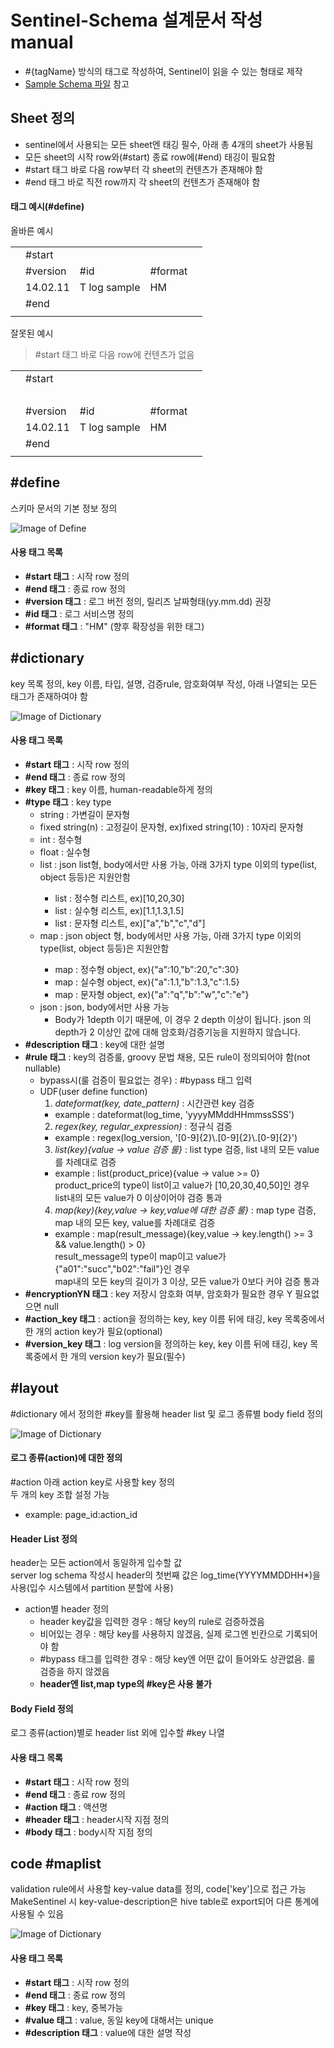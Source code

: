 # Sentinel-Schema 설계문서 작성 manual
* \#{tagName} 방식의 태그로 작성하여, Sentinel이 읽을 수 있는 형태로 제작
* [Sample Schema 파일](https://docs.google.com/spreadsheets/d/1c54C-emSKnz95MnZ4RE7phEKcZ6cTF_4zuzBWChtWKQ/edit?usp=sharing) 참고

## Sheet 정의
* sentinel에서 사용되는 모든 sheet엔 태깅 필수, 아래 총 4개의 sheet가 사용됨
* 모든 sheet의 시작 row와(\#start) 종료 row에(\#end) 태깅이 필요함
* \#start 태그 바로 다음 row부터 각 sheet의 컨텐츠가 존재해야 함
* \#end 태그 바로 직전 row까지 각 sheet의 컨텐츠가 존재해야 함

#### 태그 예시(\#define)
올바른 예시<br/>

| | | | | |
|-----|-----|-----|-----|-----|
| | #start | | | |
| |	#version	| #id	| #format |	| 
| |	14.02.11	| T log sample |	HM	| |
| |	#end |	| | |
| | | | | |

잘못된 예시
> \#start 태그 바로 다음 row에 컨텐츠가 없음

| | | | | |
|-----|-----|-----|-----|-----|
| | #start | | | |
| | &nbsp; | | | |
| |	#version	| #id	| #format |	| 
| |	14.02.11	| T log sample |	HM	| |
| |	#end |	| | |
| | | | | |
 


## \#define
스키마 문서의 기본 정보 정의

![Image of Define](https://github.com/skpdi/sentinel-document/blob/master/schema/schema_define.png?raw=true)

#### 사용 태그 목록
* **\#start 태그** : 시작 row 정의
* **\#end 태그** : 종료 row 정의
* **\#version 태그** : 로그 버전 정의, 릴리즈 날짜형태(yy.mm.dd) 권장
* **\#id 태그** : 로그 서비스명 정의
* **\#format 태그** : "HM" (향후 확장성을 위한 태그)



## \#dictionary
key 목록 정의, key 이름, 타입, 설명, 검증rule, 암호화여부 작성, 아래 나열되는 모든 태그가 존재하여야 함

![Image of Dictionary](https://github.com/skpdi/sentinel-document/blob/master/schema/schema_dic.png?raw=true)

#### 사용 태그 목록
* **\#start 태그** : 시작 row 정의
* **\#end 태그** : 종료 row 정의
* **\#key 태그** : key 이름, human-readable하게 정의
* **\#type 태그** : key type 
  * string : 가변길이 문자형
  * fixed string(n) : 고정길이 문자형, ex)fixed string(10) : 10자리 문자형
  * int : 정수형
  * float : 실수형
  * list<type> : json list형, body에서만 사용 가능, 아래 3가지 type 이외의 type(list, object 등등)은 지원안함
    * list<int> : 정수형 리스트, ex)[10,20,30]
    * list<float> : 실수형 리스트, ex)[1.1,1.3,1.5]
    * list<string> :  문자형 리스트,  ex)["a","b","c","d"]
  * map<type> : json object 형, body에서만 사용 가능, 아래 3가지 type 이외의 type(list, object 등등)은 지원안함
    * map<int> :  정수형 object,  ex){"a":10,"b":20,"c":30}
    * map<float> : 실수형 object, ex){"a":1.1,"b":1.3,"c":1.5}
    * map<string> :  문자형 object,  ex){"a":"q","b":"w","c":"e"}
  * json : json, body에서만 사용 가능
    * Body가 1depth 이기 때문에, 이 경우 2 depth 이상이 됩니다. json 의 depth가 2 이상인 값에 대해 암호화/검증기능을 지원하지 않습니다.
* **\#description 태그** : key에 대한 설명
* **\#rule 태그** : key의 검증룰, groovy 문법 채용, 모든 rule이 정의되어야 함(not nullable)
  * bypass시(룰 검증이 필요없는 경우) : \#bypass 태그 입력
  * UDF(user define function)
    1. *dateformat(key, date_pattern)* : 시간관련 key 검증 
      - example : dateformat(log_time, 'yyyyMMddHHmmssSSS')
    2. *regex(key, regular_expression)* : 정규식 검증
      - example : regex(log_version, '[0-9]{2}\\.[0-9]{2}\\.[0-9]{2}')
    3. *list(key){value -> value 검증 룰}* : list type 검증, list 내의 모든 value를 차례대로 검증
      - example : list(product_price){value -> value >= 0}<br/>
        product_price의 type이 list<int>이고 value가 [10,20,30,40,50]인 경우<br/>
        list내의 모든 value가 0 이상이어야 검증 통과
    4. *map(key){key,value -> key,value에 대한 검증 룰}* : map type 검증, map 내의 모든 key, value를 차례대로 검증
      - example : map(result_message){key,value -> key.length() >= 3 && value.length() > 0}<br/>
        result_message의 type이 map<string>이고 value가 {"a01":"succ","b02":"fail"}인 경우<br/>
        map내의 모든 key의 길이가 3 이상, 모든 value가 0보다 커야 검증 통과<br/>
* **\#encryptionYN 태그** : key 저장시 암호화 여부, 암호화가 필요한 경우 Y 필요없으면 null
* **\#action_key 태그** : action을 정의하는 key, key 이름 뒤에 태깅, key 목록중에서 한 개의 action key가 필요(optional)
* **\#version_key 태그** : log version을 정의하는 key, key 이름 뒤에 태깅, key 목록중에서 한 개의 version key가 필요(필수)


## \#layout
\#dictionary 에서 정의한 \#key를 활용해 header list 및 로그 종류별 body field 정의

![Image of Dictionary](https://github.com/skpdi/sentinel-document/blob/master/schema/schema_header_body.png?raw=true)

#### 로그 종류(action)에 대한 정의
\#action 아래 action key로 사용할 key 정의<br/>
두 개의 key 조합 설정 가능 <br/>
- example: page_id:action_id 

#### Header List 정의
header는 모든 action에서 동일하게 입수할 값<br/>
server log schema 작성시 header의 첫번째 값은 log_time(YYYYMMDDHH*)을 사용(입수 시스템에서 partition 분할에 사용)

* action별 header 정의
  - header key값을 입력한 경우 : 해당 key의 rule로 검증하겠음
  - 비어있는 경우 : 해당 key를 사용하지 않겠음, 실제 로그엔 빈칸으로 기록되어야 함
  - \#bypass 태그를 입력한 경우 : 해당 key엔 어떤 값이 들어와도 상관없음. 룰 검증을 하지 않겠음
  - **header엔 list,map type의 \#key은 사용 불가**

#### Body Field 정의
로그 종류(action)별로 header list 외에 입수할 #key 나열


#### 사용 태그 목록
* **\#start 태그** : 시작 row 정의
* **\#end 태그** : 종료 row 정의
* **\#action 태그** : 액션명
* **\#header 태그** : header시작 지점 정의
* **\#body 태그** : body시작 지점 정의


## code \#maplist
validation rule에서 사용할 key-value data를 정의, code['key']으로 접근 가능<br/>
MakeSentinel 시 key-value-description은 hive table로 export되어 다른 통계에 사용될 수 있음<br/>

![Image of Dictionary](https://github.com/skpdi/sentinel-document/blob/master/schema/schema_code_map_list.png?raw=true)

#### 사용 태그 목록
* **\#start 태그** : 시작 row 정의
* **\#end 태그** : 종료 row 정의
* **\#key 태그** : key, 중복가능
* **\#value 태그** : value, 동일 key에 대해서는 unique
* **\#description 태그** : value에 대한 설명 작성




